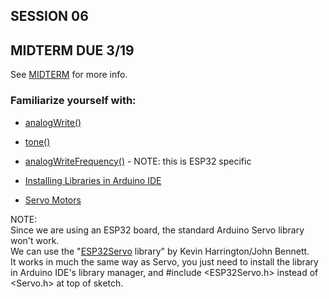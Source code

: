 
## SESSION 06

## MIDTERM DUE 3/19
See [MIDTERM](https://github.com/entertainmenttechnology/Pokorny-MTEC2280_HD11-12-Spring2025/blob/main/assignments/MIDTERM.md) for more info.

### Familiarize yourself with:

* [analogWrite()](https://www.arduino.cc/reference/tr/language/functions/analog-io/analogwrite/)

* [tone()](https://docs.arduino.cc/language-reference/en/functions/advanced-io/tone/)

* [analogWriteFrequency()](https://randomnerdtutorials.com/esp32-pwm-arduino-ide/) - NOTE: this is ESP32 specific

* [Installing Libraries in Arduino IDE](https://docs.arduino.cc/software/ide-v1/tutorials/installing-libraries/)

* [Servo Motors](https://docs.arduino.cc/learn/electronics/servo-motors/)

NOTE:     
Since we are using an ESP32 board, the standard Arduino Servo library won't work.        
We can use the "[ESP32Servo](https://github.com/madhephaestus/ESP32Servo/tree/master) library" by Kevin Harrington/John Bennett.     
It works in much the same way as Servo, you just need to install the library in Arduino IDE's library manager, and #include <ESP32Servo.h> instead of <Servo.h> at top of sketch.